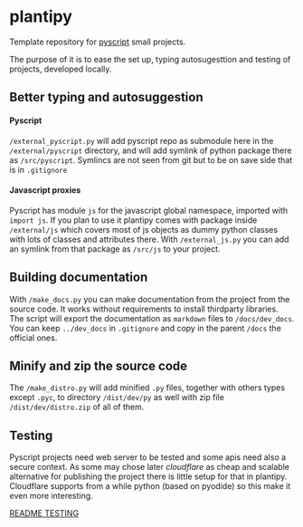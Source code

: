 # plantipy

Template repository for [pyscript](https://pyscript.net) small projects.

The purpose of it is to ease the set up, typing autosugesttion and testing of projects, developed locally.

## Better typing and autosuggestion

#### Pyscript
`/external_pyscript.py` will add pyscript repo as submodule here in the `/external/pyscript` directory, and will add symlink of python package there as `/src/pyscript`. Symlincs are not seen from git but to be on save side that is in `.gitignore`

#### Javascript proxies
Pyscript has module `js` for the javascript global namespace, imported with `import js`. If you plan to use it plantipy comes with package inside `/external/js` which covers most of js objects as dummy python classes with lots of classes and attributes there. With `/external_js.py` you can add an symlink from that package as `/src/js` to your project.

## Building documentation

With `/make_docs.py` you can make documentation from the project from the source code. It works without requirements to install thirdparty libraries.
The script will export the documentation as `markdown` files to `/docs/dev_docs`. You can keep `../dev_docs` in `.gitignore` and copy in the parent `/docs` the official ones.

## Minify and zip the source code

The `/make_distro.py` will add minified `.py` files, together with others types except `.pyc`, to directory `/dist/dev/py` as well with zip file `/dist/dev/distro.zip` of all of them.

## Testing

Pyscript projects need web server to be tested and some apis need also a secure context. As some may chose later *cloudflare* as cheap and scalable alternative for publishing the project there is little setup for that in plantipy. Cloudflare supports from a while python (based on pyodide) so this make it even more interesting.

[README TESTING](tests/README.md)